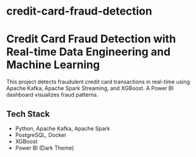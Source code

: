 # credit-card-fraud-detection
# Credit Card Fraud Detection with Real-time Data Engineering and Machine Learning

This project detects fraudulent credit card transactions in real-time using Apache Kafka, Apache Spark Streaming, and XGBoost. A Power BI dashboard visualizes fraud patterns.

## Tech Stack

- Python, Apache Kafka, Apache Spark
- PostgreSQL, Docker
- XGBoost
- Power BI (Dark Theme)

